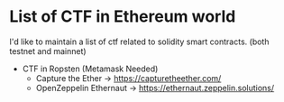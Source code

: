 # List of CTF in Ethereum world

I'd like to maintain a list of ctf related to solidity smart contracts. (both testnet and mainnet)

  - CTF in Ropsten (Metamask Needed)
    - Capture the Ether -> https://capturetheether.com/
    - OpenZeppelin Ethernaut -> https://ethernaut.zeppelin.solutions/
